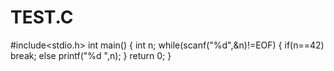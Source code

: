 TEST.C
======

#include&lt;stdio.h> int main() {   int n;     while(scanf("%d",&amp;n)!=EOF)     {     if(n==42)     break;     else     printf("%d 
",n);     } return 0; }   
